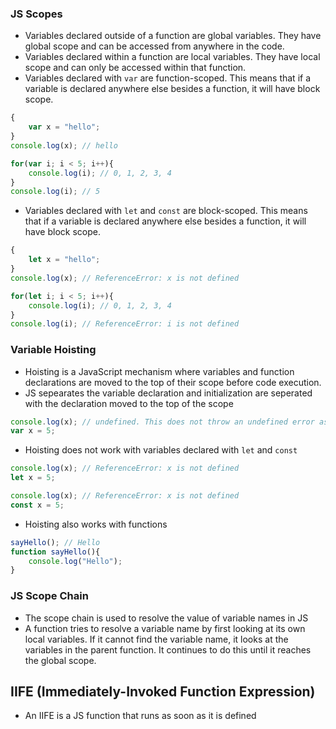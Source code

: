 ### JS Scopes
- Variables declared outside of a function are global variables. They have global scope and can be accessed from anywhere in the code.
- Variables declared within a function are local variables. They have local scope and can only be accessed within that function.
- Variables declared with `var` are function-scoped. This means that if a variable is declared anywhere else besides a function, it will have block scope.
```js
{
    var x = "hello";
}
console.log(x); // hello

for(var i; i < 5; i++){
    console.log(i); // 0, 1, 2, 3, 4
}
console.log(i); // 5
```
- Variables declared with `let` and `const` are block-scoped. This means that if a variable is declared anywhere else besides a function, it will have block scope.
```js
{
    let x = "hello";
}
console.log(x); // ReferenceError: x is not defined

for(let i; i < 5; i++){
    console.log(i); // 0, 1, 2, 3, 4
}
console.log(i); // ReferenceError: i is not defined
```

### Variable Hoisting
- Hoisting is a JavaScript mechanism where variables and function declarations are moved to the top of their scope before code execution.
- JS sepearates the variable declaration and initialization are seperated with the declaration moved to the top of the scope
```js
console.log(x); // undefined. This does not throw an undefined error as one would expect
var x = 5;
```
- Hoisting does not work with variables declared with `let` and `const`
```js
console.log(x); // ReferenceError: x is not defined
let x = 5;

console.log(x); // ReferenceError: x is not defined
const x = 5;
```
- Hoisting also works with functions
```js
sayHello(); // Hello
function sayHello(){
    console.log("Hello");
}
```

### JS Scope Chain
- The scope chain is used to resolve the value of variable names in JS
- A function tries to resolve a variable name by first looking at its own local variables. If it cannot find the variable name, it looks at the variables in the parent function. It continues to do this until it reaches the global scope.


## IIFE (Immediately-Invoked Function Expression)
- An IIFE is a JS function that runs as soon as it is defined

